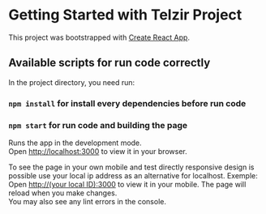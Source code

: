# Getting Started with Telzir Project

This project was bootstrapped with [Create React App](https://github.com/facebook/create-react-app).

## Available scripts for run code correctly

In the project directory, you need run:
### `npm install` for install every dependencies before run code
### `npm start` for run code and building the page

Runs the app in the development mode.\
Open [http://localhost:3000](http://localhost:3000) to view it in your browser.

To see the page in your own mobile and
test directly responsive design is possible use your local
ip address as an alternative for localhost. 
Exemple: Open [http://(your local ID):3000](http://192.168.0.0:3000) to view it in your mobile.
The page will reload when you make changes.\
You may also see any lint errors in the console.
